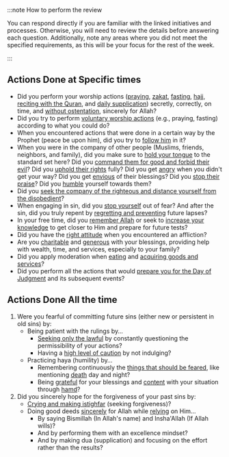 :::note How to perform the review

You can respond directly if you are familiar with the linked initiatives and processes. Otherwise, you will need to review the details before answering each question. Additionally, note any areas where you did not meet the specified requirements, as this will be your focus for the rest of the week.

:::

## Actions Done at Specific times

* Did you perform your worship actions ([praying](my-website/docs/sidebar1/Initiatives/worship/Praying.md), [zakat](my-website/docs/sidebar1/Initiatives/worship/Zakat%20and%20charity%20and%20selflessness.md), [fasting](my-website/docs/sidebar1/Initiatives/worship/Fasting.md), [hajj](my-website/docs/sidebar1/Initiatives/worship/Hajj.md), [reciting with the Quran](my-website/docs/sidebar1/Initiatives/worship/Engaging%20with%20the%20quran.md), and [daily supplication](my-website/docs/sidebar1/Processes/Say%20morning,%20evening%20and%20before%20sleeping%20supplications.md)) secretly, correctly, on time, and [without ostentation](my-website/docs/sidebar1/Processes/Combat%20ostentation%20during%20worship.md), sincerely for Allah?
* Did you try to perform [voluntary worship actions](my-website/docs/sidebar1/Processes/Level%20up%20worship.md) (e.g., praying, fasting) according to what you could do?
* When you encountered actions that were done in a certain way by the Prophet (peace be upon him), did you try to [follow him](my-website/docs/sidebar1/Initiatives/worship/Following%20the%20sunnah.md) in it?
* When you were in the company of other people (Muslims, friends, neighbors, and family), did you make sure to [hold your tongue](my-website/docs/sidebar1/Initiatives/bad%20traits/Loquaciousness.md) to the standard set here? Did you [command them for good and forbid their evil](my-website/docs/sidebar1/Initiatives/worship/Commanding%20good%20and%20forbidding%20evil.md)? Did you [uphold their rights](my-website/docs/sidebar1/Initiatives/worship/Upholding%20the%20right%20of%20muslims.md) fully? Did you get [angry](my-website/docs/sidebar1/Initiatives/bad%20traits/Anger.md) when you didn't get your way? Did you get [envious](my-website/docs/sidebar1/Initiatives/bad%20traits/Envy.md) of their blessings? Did you [stop their praise](my-website/docs/sidebar1/Initiatives/bad%20traits/Love%20of%20status%20and%20ostentation.md)? Did you [humble](my-website/docs/sidebar1/Initiatives/bad%20traits/Pride%20and%20self%20admiration%20and%20humility.md) yourself towards them?
* Did you [seek the company of the righteous and distance yourself from the disobedient](my-website/docs/sidebar1/Processes/Hate%20the%20disobedient%20and%20love%20the%20obedient.md)?
* When engaging in sin, did you [stop yourself](my-website/docs/sidebar1/Processes/Stop%20yourself%20during%20sin.md) out of fear? And after the sin, did you truly repent by [regretting and preventing](my-website/docs/sidebar1/Processes/Regret%20and%20prevent%20after%20committing%20a%20sin.md) future lapses?
* In your free time, did you [remember Allah](my-website/docs/sidebar1/Initiatives/worship/Remembrance%20of%20allah.md) or seek to [increase your knowledge](my-website/docs/sidebar1/Processes/Build%20knowledge%20in%20free%20time.md) to get closer to Him and prepare for future tests?
* Did you have the [right attitude](my-website/docs/sidebar1/Processes/Attitude%20in%20affliction.md) when you encountered an affliction?
* Are you [charitable](my-website/docs/sidebar1/Initiatives/worship/Zakat%20and%20charity%20and%20selflessness.md) and [generous](my-website/docs/sidebar1/Initiatives/bad%20traits/Stinginess.md) with your blessings, providing help with wealth, time, and services, especially to your family?
* Did you apply moderation when [eating](my-website/docs/sidebar1/Initiatives/bad%20traits/Gluttony%20and%20lust.md) and [acquiring goods and services](my-website/docs/sidebar1/Initiatives/good%20traits/Asceticism.md)?
* Did you perform all the actions that would [prepare you for the Day of Judgment](my-website/docs/sidebar1/Initiatives/good%20traits/Remembering%20death.md) and its subsequent events?

## Actions Done All the time

1. Were you fearful of committing future sins (either new or persistent in old sins) by:
	* Being patient with the rulings by…
		* [Seeking only the lawful](my-website/docs/sidebar1/Initiatives/worship/Seeking%20the%20lawful.md) by constantly questioning the permissibility of your actions?
		* Having a [high level of caution](my-website/docs/sidebar1/Initiatives/worship/Seeking%20the%20lawful.md) by not indulging?
	* Practicing haya (humility) by…
		* Remembering continuously the [things that should be feared](my-website/docs/sidebar1/Initiatives/good%20traits/Fear%20and%20hope.md), like mentioning [death](my-website/docs/sidebar1/Initiatives/good%20traits/Remembering%20death.md) day and night?
		* Being [grateful](my-website/docs/sidebar1/Initiatives/good%20traits/Gratitude.md) for your blessings and [content](my-website/docs/sidebar1/Initiatives/good%20traits/Contentment%20with%20divine%20decree.md) with your situation through [hamd](my-website/docs/sidebar1/Processes/Hamd%20and%20thanking%20allah.md)?
2. Did you sincerely hope for the forgiveness of your past sins by:
	* [Crying and making istighfar](my-website/docs/sidebar1/Processes/Cry%20and%20fear%20misguidance.md) (seeking forgiveness)?
	* Doing good deeds [sincerely](my-website/docs/sidebar1/Initiatives/good%20traits/Sincerity%20and%20truthfulness.md) for Allah while [relying](my-website/docs/sidebar1/Initiatives/good%20traits/Reliance.md) on Him…
		* By saying Bismillah (In Allah's name) and Insha'Allah (If Allah wills)?
		* And by performing them with an excellence mindset?
		* And by making dua (supplication) and focusing on the effort rather than the results?
